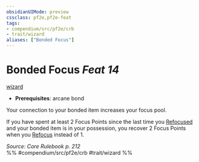 ```yaml
---
obsidianUIMode: preview
cssclass: pf2e,pf2e-feat
tags:
- compendium/src/pf2e/crb
- trait/wizard
aliases: ["Bonded Focus"]
---
```

# Bonded Focus  *Feat 14*  
[wizard](/rules/traits/wizard.md)  

- **Prerequisites**: arcane bond

Your connection to your bonded item increases your focus pool.

If you have spent at least 2 Focus Points since the last time you [Refocused](/rules/actions/refocus.md) and your bonded item is in your possession, you recover 2 Focus Points when you [Refocus](/rules/actions/refocus.md) instead of 1.

*Source: Core Rulebook p. 212*  
%% #compendium/src/pf2e/crb #trait/wizard %%